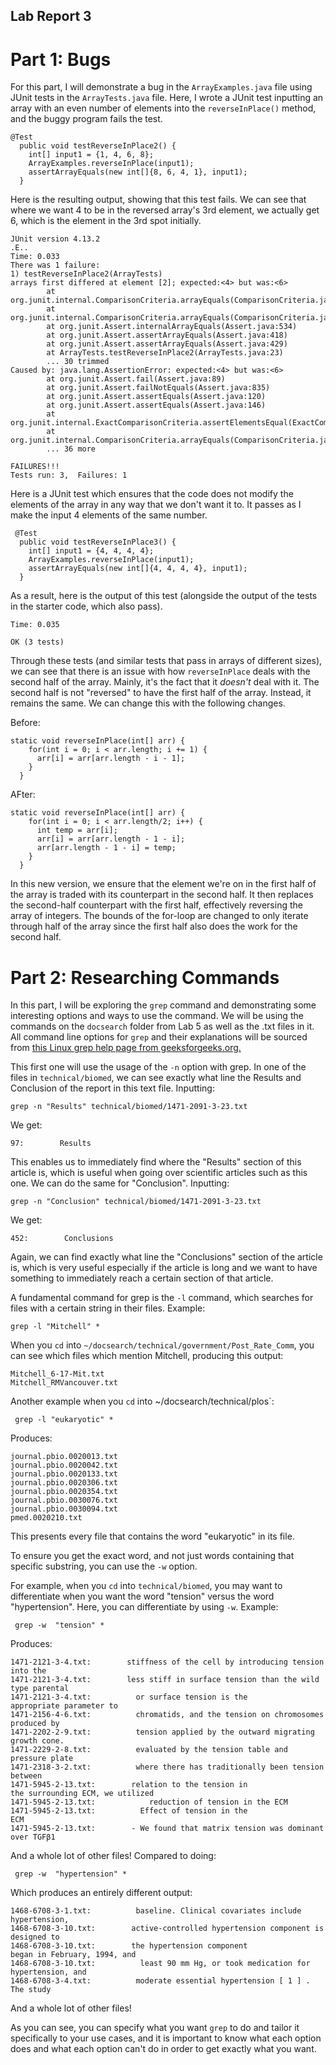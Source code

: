 ## Lab Report 3

# Part 1: Bugs

For this part, I will demonstrate a bug in the `ArrayExamples.java` file using JUnit tests in the `ArrayTests.java` file.
Here, I wrote a JUnit test inputting an array with an even number of elements into the `reverseInPlace()` method, and the buggy program fails the test.
```
@Test
  public void testReverseInPlace2() {
    int[] input1 = {1, 4, 6, 8};
    ArrayExamples.reverseInPlace(input1);
    assertArrayEquals(new int[]{8, 6, 4, 1}, input1);
  }
```

Here is the resulting output, showing that this test fails. We can see that where we want 4 to be in the reversed array's 3rd element,
we actually get 6, which is the element in the 3rd spot initially.

```
JUnit version 4.13.2
.E..
Time: 0.033
There was 1 failure:
1) testReverseInPlace2(ArrayTests)
arrays first differed at element [2]; expected:<4> but was:<6>        
        at org.junit.internal.ComparisonCriteria.arrayEquals(ComparisonCriteria.java:78)
        at org.junit.internal.ComparisonCriteria.arrayEquals(ComparisonCriteria.java:28)
        at org.junit.Assert.internalArrayEquals(Assert.java:534)      
        at org.junit.Assert.assertArrayEquals(Assert.java:418)        
        at org.junit.Assert.assertArrayEquals(Assert.java:429)        
        at ArrayTests.testReverseInPlace2(ArrayTests.java:23)
        ... 30 trimmed
Caused by: java.lang.AssertionError: expected:<4> but was:<6>
        at org.junit.Assert.fail(Assert.java:89)
        at org.junit.Assert.failNotEquals(Assert.java:835)
        at org.junit.Assert.assertEquals(Assert.java:120)
        at org.junit.Assert.assertEquals(Assert.java:146)
        at org.junit.internal.ExactComparisonCriteria.assertElementsEqual(ExactComparisonCriteria.java:8)
        at org.junit.internal.ComparisonCriteria.arrayEquals(ComparisonCriteria.java:76)
        ... 36 more

FAILURES!!!
Tests run: 3,  Failures: 1
```
Here is a JUnit test which ensures that the code does not modify the elements of the array in any way that we don't want it to. It passes as I
make the input 4 elements of the same number.

```
 @Test
  public void testReverseInPlace3() {
    int[] input1 = {4, 4, 4, 4};
    ArrayExamples.reverseInPlace(input1);
    assertArrayEquals(new int[]{4, 4, 4, 4}, input1);
  }
```

As a result, here is the output of this test (alongside the output of the tests in the starter code, which also pass).

```
Time: 0.035

OK (3 tests)
```
Through these tests (and similar tests that pass in arrays of different sizes), we can see that there is an issue with how `reverseInPlace` deals with 
the second half of the array. Mainly, it's the fact that it *doesn't* deal with it. The second half is not "reversed" to have the first half of the array. 
Instead, it remains the same.  We can change this with the following changes.

Before:
```
static void reverseInPlace(int[] arr) {
    for(int i = 0; i < arr.length; i += 1) {
      arr[i] = arr[arr.length - i - 1];
    }
  }
```
AFter:
```
static void reverseInPlace(int[] arr) {
    for(int i = 0; i < arr.length/2; i++) {
      int temp = arr[i];
      arr[i] = arr[arr.length - 1 - i];
      arr[arr.length - 1 - i] = temp;
    }
  }
```
In this new version, we ensure that the element we're on in the first half of the array is traded with its counterpart in the second half.
It then replaces the second-half counterpart with the first half, effectively reversing the array of integers.
The bounds of the for-loop are changed to only iterate through half of the array since the first half also does the work for 
the second half.


# Part 2: Researching Commands

In this part, I will be exploring the `grep` command and demonstrating some interesting options and ways to use the command.
We will be using the commands on the `docsearch` folder from Lab 5 as well as the .txt files in it.
All command line options for `grep` and their explanations will be sourced from [this Linux grep help page from geeksforgeeks.org.](https://www.geeksforgeeks.org/grep-command-in-unixlinux/)

This first one will use the usage of the `-n` option with grep.
In one of the files in `technical/biomed`, we can see exactly what line the Results and Conclusion of the report
in this text file.
Inputting:
```
grep -n "Results" technical/biomed/1471-2091-3-23.txt
```
We get:
```
97:        Results
```
This enables us to immediately find where the "Results" section of this article is, which is useful when going over
scientific articles such as this one.
We can do the same for "Conclusion".
Inputting:
```
grep -n "Conclusion" technical/biomed/1471-2091-3-23.txt
```
We get: 
```
452:        Conclusions
```
Again, we can find exactly what line the "Conclusions" section of the article is, which is very useful especially if the article is long and we want to have something to immediately reach a certain section of that article.

A fundamental command for grep is the `-l` command, which searches for files with a certain string in their files.
Example:
```
grep -l "Mitchell" *
```
When you `cd` into `~/docsearch/technical/government/Post_Rate_Comm`, you can see which files which mention Mitchell, producing this output:
```
Mitchell_6-17-Mit.txt
Mitchell_RMVancouver.txt
```
Another example when you `cd` into ~/docsearch/technical/plos`:
```
 grep -l "eukaryotic" *
```
Produces:
```
journal.pbio.0020013.txt
journal.pbio.0020042.txt
journal.pbio.0020133.txt
journal.pbio.0020306.txt
journal.pbio.0020354.txt
journal.pbio.0030076.txt
journal.pbio.0030094.txt
pmed.0020210.txt
```
This presents every file that contains the word "eukaryotic" in its file.

To ensure you get the exact word, and not just words containing that specific substring, you can use the
`-w` option.

For example, when you `cd` into `technical/biomed`, you may want to differentiate when you want the word "tension" versus the word "hypertension".
Here, you can differentiate by using `-w`.
Example:
```
 grep -w  "tension" *
```
Produces:
```
1471-2121-3-4.txt:        stiffness of the cell by introducing tension into the
1471-2121-3-4.txt:        less stiff in surface tension than the wild type parental
1471-2121-3-4.txt:          or surface tension is the 
appropriate parameter to
1471-2156-4-6.txt:          chromatids, and the tension on chromosomes produced by
1471-2202-2-9.txt:          tension applied by the outward migrating growth cone.
1471-2229-2-8.txt:          evaluated by the tension table and pressure plate
1471-2318-3-2.txt:          where there has traditionally been tension between
1471-5945-2-13.txt:        relation to the tension in 
the surrounding ECM, we utilized
1471-5945-2-13.txt:            reduction of tension in the ECM
1471-5945-2-13.txt:          Effect of tension in the 
ECM
1471-5945-2-13.txt:        - We found that matrix tension was dominant over TGFβ1
``` 
And a whole lot of other files!
Compared to doing:
```
 grep -w  "hypertension" *
```
Which produces an entirely different output:

```
1468-6708-3-1.txt:          baseline. Clinical covariates include hypertension,
1468-6708-3-10.txt:        active-controlled hypertension component is designed to
1468-6708-3-10.txt:        the hypertension component 
began in February, 1994, and
1468-6708-3-10.txt:          least 90 mm Hg, or took medication for hypertension, and
1468-6708-3-4.txt:          moderate essential hypertension [ 1 ] . The study
```
And a whole lot of other files!

As you can see, you can specify what you want `grep` to do and tailor it specifically to your use cases, and it is important
to know what each option does and what each option can't do in order to get exactly what you want.
